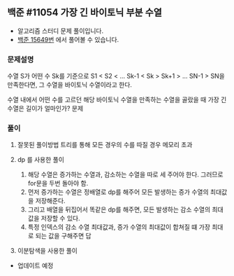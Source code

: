 ## 백준 #11054 가장 긴 바이토닉 부분 수열

- 알고리즘 스터디 문제 풀이입니다.
- [백준 15649번](https://www.acmicpc.net/problem/15649) 에서 풀어볼 수 있습니다.

### 문제설명
수열 S가 어떤 수 Sk를 기준으로 S1 < S2 < ... Sk-1 < Sk > Sk+1 > ... SN-1 > SN을 만족한다면, 그 수열을 바이토닉 수열이라고 한다.

수열 내에서 어떤 수를 고르던 해당 바이토닉 수열을 만족하는 수열을 골랐을 때 가장 긴 수열은 길이가 얼마인가? 문제
### 풀이
1. 잘못된 풀이방법
트리를 통해 모든 경우의 수를 따질 경우 메모리 초과

2. dp 를 사용한 풀이
   1. 해당 수열은 증가하는 수열과, 감소하는 수열을 따로 세 주어야 한다. 그러므로 for문을 두번 돌아야 함.
   2. 먼저 증가하는 수열은 정배열로 dp를 해주어 모든 발생하는 증가 수열의 최대값을 저장해준다.
   3. 그리고 배열을 뒤집어서 똑같은 dp를 해주면, 모든 발생하는 감소 수열의 최대값을 저장할 수 있다.
   4. 특정 인덱스의 감소 수열 최대값과, 증가 수열의 최대값이 합쳐질 떄 가장 최대로 되는 값을 구해주면 답
   
3. 이분탐색을 사용한 풀이
- 업데이트 예정